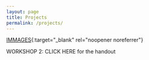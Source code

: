 ```yaml
---
layout: page
title: Projects
permalink: /projects/
---
```



[IMMAGES](https://immages.hypotheses.org/){:target="_blank" rel="noopener noreferrer"}

WORKSHOP 2:
CLICK HERE for the handout 


